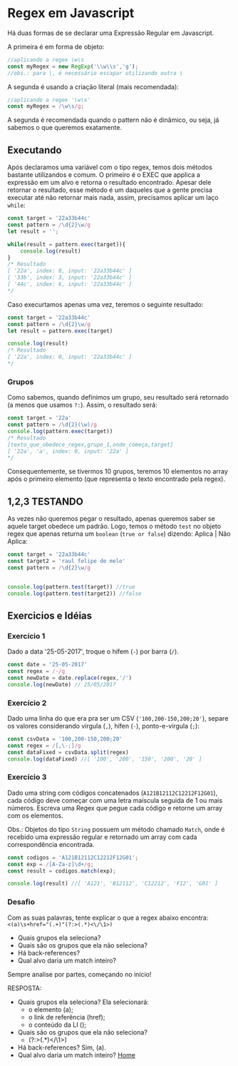# Regex em Javascript

Há duas formas de se declarar uma Expressão Regular em Javascript.

A primeira é em forma de objeto: 

```javascript
//aplicando a regex \w\s
const myRegex = new RegExp('\\w\\s','g');
//obs.: para \, é necessário escapar utilizando outra \
``` 
A segunda é usando a criação literal (mais recomendada):

```javascript
//aplicando a regex '\w\s'
const myRegex = /\w\s/g;
```

A segunda é recomendada quando o pattern não é dinâmico, ou seja, já sabemos o que queremos exatamente.

## Executando
Após declaramos uma variável com o tipo regex, temos dois métodos bastante utilizandos e comum. O primeiro é o EXEC que applica a expressão em um alvo e retorna o resultado encontrado. Apesar dele retornar o resultado, esse método é um daqueles que a gente precisa executar até não retornar mais nada, assim, precisamos aplicar um laço `while`:

```javascript
const target = '22a33b44c'
const pattern = /\d{2}\w/g
let result = '';

while(result = pattern.exec(target)){
    console.log(result)
}
/* Resultado
[ '22a', index: 0, input: '22a33b44c' ]
[ '33b', index: 3, input: '22a33b44c' ]
[ '44c', index: 6, input: '22a33b44c' ]
*/
```

Caso execurtamos apenas uma vez, teremos o seguinte resultado:
```javascript
const target = '22a33b44c'
const pattern = /\d{2}\w/g
let result = pattern.exec(target)

console.log(result)
/* Resultado
[ '22a', index: 0, input: '22a33b44c' ]
*/
```

### Grupos
Como sabemos, quando definimos um grupo, seu resultado será retornado (a menos que usamos `?:`). Assim, o resultado será:

```javascript
const target = '22a'
const pattern = /\d{2}(\w)/g
console.log(pattern.exec(target))
/* Resultado
[texto_que_obedece_regex,grupo_1,onde_começa,target]
[ '22a', 'a', index: 0, input: '22a' ]
*/
```

Consequentemente, se tivermos 10 grupos, teremos 10 elementos no array após o primeiro elemento (que representa o texto encontrado pela regex).


## 1,2,3 TESTANDO
As vezes não queremos pegar o resultado, apenas queremos saber se aquele target obedece um padrão. Logo, temos o método `test` no objeto regex que apenas returna um `boolean` (`true or false`) dizendo: Aplica | Não Aplica:

```javascript
const target = '22a33b44c'
const target2 = 'raul felipe de melo'
const pattern = /\d{2}\w/g


console.log(pattern.test(target)) //true
console.log(pattern.test(target2)) //false
```


## Exercicios e Idéias

### Exercício 1
Dado a data '25-05-2017', troque o hífem (`-`) por barra (`/`).

```javascript
const date = '25-05-2017'
const regex = /-/g
const newDate = date.replace(regex,'/')
console.log(newDate) // 25/05/2017
``` 

### Exercício 2
Dado uma linha do que era pra ser um CSV (`'100,200-150,200;20'`), separe os valores considerando virgula (`,`), hífen (`-`), ponto-e-virgula (`;`):

```javascript
const csvData = '100,200-150,200;20'
const regex = /[,\-;]/g
const dataFixed = csvData.split(regex)
console.log(dataFixed) //[ '100', '200', '150', '200', '20' ]
``` 

### Exercício 3
Dado uma string com códigos concatenados (`A121B12112C12212F12G01`), cada código deve começar com uma letra maíscula seguida de 1 ou mais números. Escreva uma Regex que pegue cada código e retorne um array com os elementos.

Obs.:
Objetos do tipo `String` possuem um método chamado `Match`, onde é recebido uma expressão regular e retornado um array com cada correspondência encontrada.

```javascript
const codigos = 'A121B12112C12212F12G01';
const exp = /[A-Za-z]\d+/g;
const result = codigos.match(exp);

console.log(result) //[ 'A121', 'B12112', 'C12212', 'F12', 'G01' ]
```

### Desafio
Com as suas palavras, tente explicar o que a regex abaixo encontra: `<(a)\s+href="(.+)"(?:>(.*)<\/\1>)`

- Quais grupos ela seleciona?
- Quais são os grupos que ela não seleciona?
- Há back-references?
- Qual alvo daria um match inteiro?

Sempre analise por partes, começando no início!

RESPOSTA:

- Quais grupos ela seleciona?
Ela selecionará:
  - o elemento (a);
  - o link de referência (href);
  - o conteúdo da LI ();
- Quais são os grupos que ela não seleciona?
  - (?:>(.*)<\/\1>)
- Há back-references? Sim, (a).
- Qual alvo daria um match inteiro? <a href="#">Home</a>